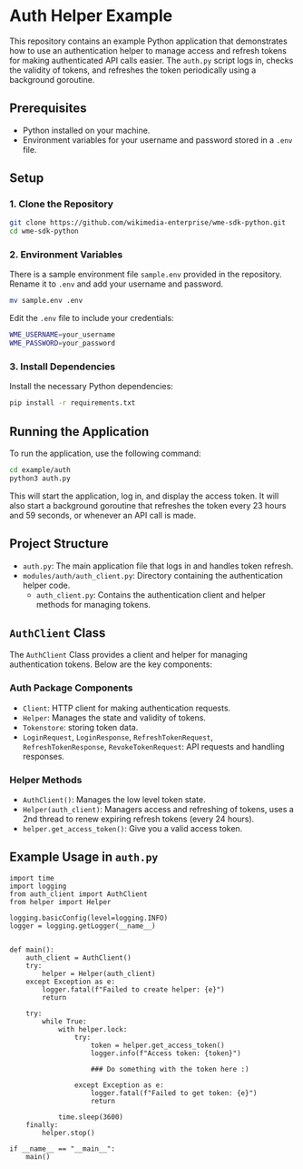 # Auth Helper Example

This repository contains an example Python application that demonstrates how to use an authentication helper to manage access and refresh tokens for making authenticated API calls easier. The `auth.py` script logs in, checks the validity of tokens, and refreshes the token periodically using a background goroutine.

## Prerequisites

- Python installed on your machine.
- Environment variables for your username and password stored in a `.env` file.

## Setup

### 1. Clone the Repository

```sh
git clone https://github.com/wikimedia-enterprise/wme-sdk-python.git
cd wme-sdk-python

```

### 2. Environment Variables

There is a sample environment file `sample.env` provided in the repository. Rename it to `.env` and add your username and password.

```sh
mv sample.env .env
```

Edit the `.env` file to include your credentials:

```bash
WME_USERNAME=your_username
WME_PASSWORD=your_password
```

### 3. Install Dependencies

Install the necessary Python dependencies:

```sh
pip install -r requirements.txt
```

## Running the Application

To run the application, use the following command:

```sh
cd example/auth
python3 auth.py
```

This will start the application, log in, and display the access token. It will also start a background goroutine that refreshes the token every 23 hours and 59 seconds, or whenever an API call is made.

## Project Structure

- `auth.py`: The main application file that logs in and handles token refresh.
- `modules/auth/auth_client.py`: Directory containing the authentication helper code.
  - `auth_client.py`: Contains the authentication client and helper methods for managing tokens.

## `AuthClient` Class

The `AuthClient` Class provides a client and helper for managing authentication tokens. Below are the key components:

### Auth Package Components

- `Client`: HTTP client for making authentication requests.
- `Helper`: Manages the state and validity of tokens.
- `Tokenstore`: storing token data.
- `LoginRequest`, `LoginResponse`, `RefreshTokenRequest`, `RefreshTokenResponse`, `RevokeTokenRequest`: API requests and handling responses.

### Helper Methods

- `AuthClient()`: Manages the low level token state.
- `Helper(auth_client)`: Managers access and refreshing of tokens, uses a 2nd thread to renew expiring refresh tokens (every 24 hours).
- `helper.get_access_token()`: Give you a valid access token.

## Example Usage in `auth.py`

```python3
import time
import logging
from auth_client import AuthClient
from helper import Helper

logging.basicConfig(level=logging.INFO)
logger = logging.getLogger(__name__)


def main():
    auth_client = AuthClient()
    try:
        helper = Helper(auth_client)
    except Exception as e:
        logger.fatal(f"Failed to create helper: {e}")
        return

    try:
        while True:
            with helper.lock:
                try:
                    token = helper.get_access_token()
                    logger.info(f"Access token: {token}")

                    ### Do something with the token here :)

                except Exception as e:
                    logger.fatal(f"Failed to get token: {e}")
                    return

            time.sleep(3600)
    finally:
        helper.stop()

if __name__ == "__main__":
    main()

```
